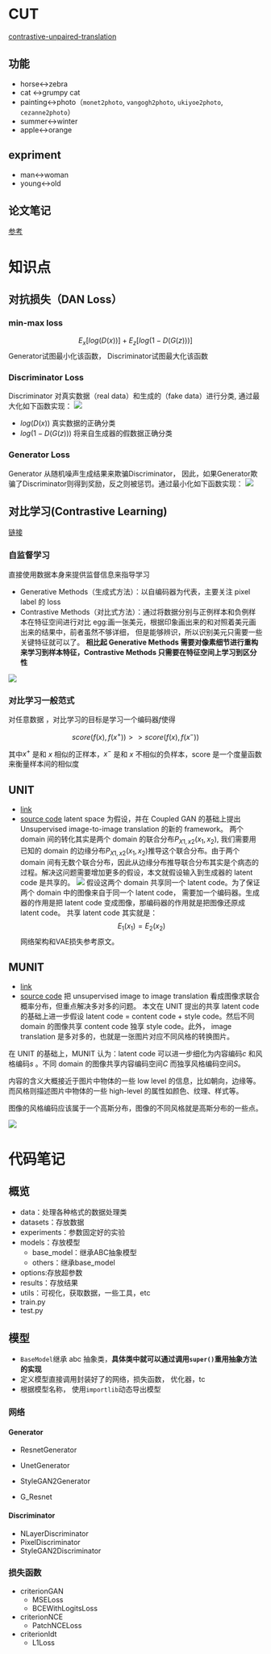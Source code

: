 # CUT
[contrastive-unpaired-translation](https://github.com/taesungp/contrastive-unpaired-translation)

## 功能

- horse<->zebra
- cat <->grumpy cat
- painting<->photo（`monet2photo`, `vangogh2photo`, `ukiyoe2photo`, `cezanne2photo`）
- summer<->winter
- apple<->orange





## expriment 
- man<->woman 
- young<->old

## 论文笔记
[参考](https://blog.csdn.net/kingsleyluoxin/article/details/107828908)



# 知识点
## 对抗损失（DAN Loss）
[](https://neptune.ai/blog/gan-loss-functions)
### min-max loss
$$
E_x[log(D(x))] + E_z[log(1 - D(G(z)))]
$$
Generator试图最小化该函数， Discriminator试图最大化该函数

### Discriminator Loss
Discriminator 对真实数据（real data）和生成的（fake data）进行分类, 通过最大化如下函数实现：
![](https://lh4.googleusercontent.com/yAT4vN1GFT8D0QUDMAReZS0BLD_vi7KZc-AE02RFWI9ZVSQHLqKTTthtgx_BK-DlKOeFDgtkA3byl9VMHPEI0r5ZTn1nKYLbeEflJuspuykXcNMOmEmXomWZzMwdzUBbxf-BlkjJ)
- $log(D(x))$ 真实数据的正确分类
- $log(1 - D(G(z)))$ 将来自生成器的假数据正确分类

### Generator Loss
Generator 从随机噪声生成结果来欺骗Discriminator， 因此，如果Generator欺骗了Discriminator则得到奖励，反之则被惩罚。通过最小化如下函数实现：
![](https://lh6.googleusercontent.com/HELs4L-7j4GKYHus3PNWUuWxd5MhoOiY1Gp0MDB71QHi4_2WueJZYApJE2Emsk6SHEdgSTjd0f_ey9OcYAOY2mfMsQb5m37zHrypxml46_6i510NPKVPxUyfEAdRHuCatnfmeNe_)



## 对比学习(Contrastive Learning)
[链接](https://zhuanlan.zhihu.com/p/141172794)
### 自监督学习
直接使用数据本身来提供监督信息来指导学习

- Generative Methods（生成式方法）：以自编码器为代表，主要关注 pixel label 的 loss
- Contrastive Methods（对比式方法）：通过将数据分别与正例样本和负例样本在特征空间进行对比
egg:画一张美元，根据印象画出来的和对照着美元画出来的结果中，前者虽然不够详细， 但是能够辨识，所以识别美元只需要一些关键特征就可以了。
**相比起 Generative Methods 需要对像素细节进行重构来学习到样本特征，Contrastive Methods 只需要在特征空间上学习到区分性**

![](https://pic2.zhimg.com/v2-1ea66426d44cf9a71ba6917e56076ad9_r.jpg)

### 对比学习一般范式
对任意数据 ，对比学习的目标是学习一个编码器$f$使得

$$
score(f(x), f(x^+)) >> score(f(x), f(x^-))
$$


其中$x^+$  是和 $x$ 相似的正样本，$x^-$  是和 $x$ 不相似的负样本，score 是一个度量函数来衡量样本间的相似度


## UNIT
- [link](https://zhuanlan.zhihu.com/p/52583263)
- [source code](https://github.com/NVlabs/MUNIT)
latent space 为假设，并在 Coupled GAN 的基础上提出 Unsupervised image-to-image translation 的新的 framework。
两个 domain 间的转化其实是两个 domain 的联合分布$P_{X1, x2}(x_1, x_2)$, 我们需要用已知的 domain 的边缘分布$P_{X1, x2}(x_1, x_2)$推导这个联合分布。由于两个 domain 间有无数个联合分布，因此从边缘分布推导联合分布其实是个病态的过程。解决这问题需要增加更多的假设，本文就假设输入到生成器的 latent code 是共享的。
![](https://pic1.zhimg.com/v2-32de461cd96b8ff13d3e33709e17b224_b.jpg)
假设这两个 domain 共享同一个 latent code。为了保证两个 domain 中的图像来自于同一个 latent code， 需要加一个编码器。生成器的作用是把 latent code 变成图像，那编码器的作用就是把图像还原成 latent code。
共享 latent code 其实就是：
$$
E_1(x_1) = E_2(x_2)
$$
网络架构和VAE损失参考原文。


## MUNIT
- [link](https://zhuanlan.zhihu.com/p/52583263)
- [source code](https://github.com/NVlabs/MUNIT)
把 unsupervised image to image translation 看成图像求联合概率分布，但重点解决多对多的问题。
本文在 UNIT 提出的共享 latent code 的基础上进一步假设 latent code = content code + style code。然后不同 domain 的图像共享 content code 独享 style code。此外， image translation 是多对多的，也就是一张图片对应不同风格的转换图片。

在 UNIT 的基础上，MUNIT 认为：latent code 可以进一步细化为内容编码$c$  和风格编码$s$  。不同 domain 的图像共享内容编码空间$C$  而独享风格编码空间$S$。

内容的含义大概接近于图片中物体的一些 low level 的信息，比如朝向，边缘等。而风格则描述图片中物体的一些 high-level 的属性如颜色、纹理、样式等。

图像的风格编码应该属于一个高斯分布，图像的不同风格就是高斯分布的一些点。

![](https://pic4.zhimg.com/v2-39bc46e9c47ff1698132d49a24727f17_r.jpg)


# 代码笔记



## 概览

- data：处理各种格式的数据处理类
- datasets：存放数据
- experiments：参数固定好的实验
- models：存放模型
  - base_model：继承ABC抽象模型
  - others：继承base_model
- options:存放超参数
- results：存放结果
- utils：可视化，获取数据，一些工具，etc
- train.py
- test.py



## 模型

- `BaseModel`继承 abc 抽象类，**具体类中就可以通过调用`super()`重用抽象方法的实现**
- 定义模型直接调用封装好了的网络，损失函数， 优化器，tc
- 根据模型名称， 使用`importlib`动态导出模型



### 网络

#### Generator

- ResnetGenerator

- UnetGenerator

- StyleGAN2Generator

- G_Resnet

  

#### Discriminator

- NLayerDiscriminator
- PixelDiscriminator
- StyleGAN2Discriminator



### 损失函数

- criterionGAN
    - MSELoss
    - BCEWithLogitsLoss
- criterionNCE
    - PatchNCELoss
- criterionIdt
    - L1Loss







